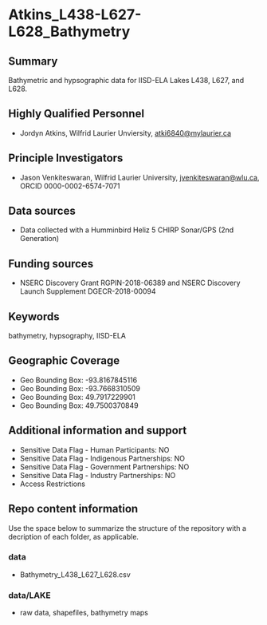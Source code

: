 # Atkins_L438-L627-L628_Bathymetry


## Summary

Bathymetric and hypsographic data for IISD-ELA Lakes L438, L627, and L628.

## Highly Qualified Personnel

- Jordyn Atkins, Wilfrid Laurier Unviersity, atki6840@mylaurier.ca

## Principle Investigators

- Jason Venkiteswaran, Wilfrid Laurier University, jvenkiteswaran@wlu.ca, ORCID 0000-0002-6574-7071

## Data sources

- Data collected with a Humminbird Heliz 5 CHIRP Sonar/GPS (2nd Generation)

## Funding sources

- NSERC Discovery Grant RGPIN-2018-06389 and NSERC Discovery Launch Supplement DGECR-2018-00094

## Keywords

bathymetry, hypsography, IISD-ELA

## Geographic Coverage

- Geo Bounding Box: -93.8167845116
- Geo Bounding Box: -93.7668310509
- Geo Bounding Box: 49.7917229901
- Geo Bounding Box: 49.7500370849

## Additional information and support

- Sensitive Data Flag - Human Participants: NO
- Sensitive Data Flag - Indigenous Partnerships: NO
- Sensitive Data Flag - Government Partnerships: NO
- Sensitive Data Flag - Industry Partnerships: NO
- Access Restrictions

## Repo content information

Use the space below to summarize the structure of the repository with a decription of each folder, as applicable.

### data

- Bathymetry_L438_L627_L628.csv

### data/LAKE

- raw data, shapefiles, bathymetry maps

